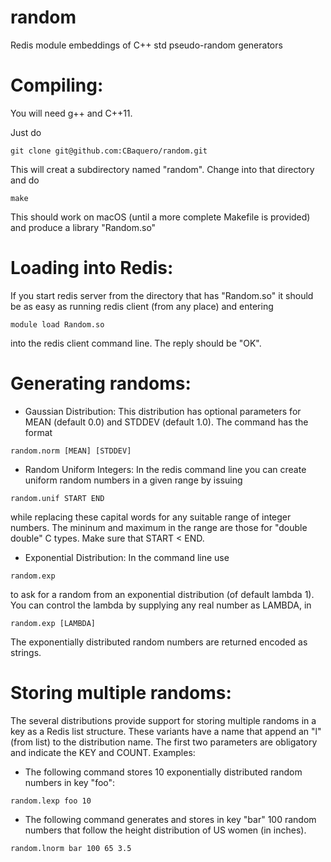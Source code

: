 # random
Redis module embeddings of C++ std pseudo-random generators

Compiling:
===

You will need g++ and C++11. 

Just do 

```
git clone git@github.com:CBaquero/random.git
```
This will creat a subdirectory named "random". Change into that directory and do 

```
make
```
 
This should work on macOS (until a more complete Makefile is provided) and produce a library "Random.so"

Loading into Redis:
===

If you start redis server from the directory that has "Random.so" it should be as easy as running redis client (from any place) and entering 

```
module load Random.so
```

into the redis client command line. The reply should be "OK".

Generating randoms:
===

* Gaussian Distribution: This distribution has optional parameters for MEAN (default 0.0) and STDDEV (default 1.0). The command has the format

```
random.norm [MEAN] [STDDEV]
```

* Random Uniform Integers: In the redis command line you can create uniform random numbers in a given range by issuing 

```
random.unif START END
```

while replacing these capital words for any suitable range of integer numbers. The mininum and maximum in the range are those for "double double" C types. Make sure that START < END.

* Exponential Distribution: In the command line use 

```
random.exp
```

to ask for a random from an exponential distribution (of default lambda 1). You can control the lambda by supplying any real number as LAMBDA, in 

```
random.exp [LAMBDA]
```
The exponentially distributed random numbers are returned encoded as strings. 

Storing multiple randoms:
===

The several distributions provide support for storing multiple randoms in a key as a Redis list structure. These variants have a name that append an "l" (from list) to the distribution name. The first two parameters are obligatory and indicate the KEY and COUNT. Examples:

* The following command stores 10 exponentially distributed random numbers in key "foo": 

```
random.lexp foo 10
```

* The following command generates and stores in key "bar" 100 random numbers that follow the height distribution of US women (in inches). 

```
random.lnorm bar 100 65 3.5
```
